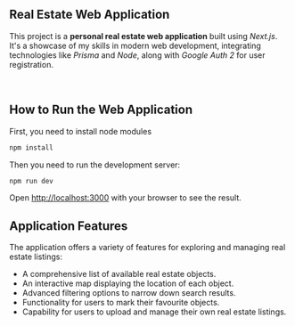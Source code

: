 ## Real Estate Web Application

<p>This project is a <strong>personal real estate web application</strong> built using <em>Next.js</em>. It's a showcase of my skills in modern web development, integrating technologies like <em>Prisma</em> and <em>Node</em>, along with <em>Google Auth 2</em> for user registration.</p>
<br>

## How to Run the Web Application

First, you need to install node modules 

```bash
npm install
```

Then you need to run the development server:

```bash
npm run dev
```

Open [http://localhost:3000](http://localhost:3000) with your browser to see the result.
<br>

## Application Features

<p>The application offers a variety of features for exploring and managing real estate listings:</p>
<ul>
    <li>A comprehensive list of available real estate objects.</li>
    <li>An interactive map displaying the location of each object.</li>
    <li>Advanced filtering options to narrow down search results.</li>
    <li>Functionality for users to mark their favourite objects.</li>
    <li>Capability for users to upload and manage their own real estate listings.</li>
</ul>

